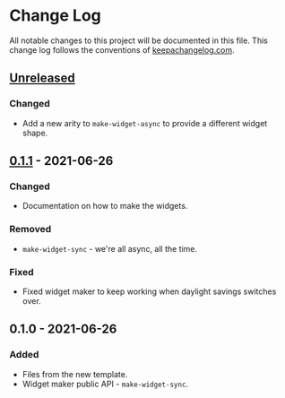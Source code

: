 # Change Log
All notable changes to this project will be documented in this file. This change log follows the conventions of [keepachangelog.com](http://keepachangelog.com/).

## [Unreleased]
### Changed
- Add a new arity to `make-widget-async` to provide a different widget shape.

## [0.1.1] - 2021-06-26
### Changed
- Documentation on how to make the widgets.

### Removed
- `make-widget-sync` - we're all async, all the time.

### Fixed
- Fixed widget maker to keep working when daylight savings switches over.

## 0.1.0 - 2021-06-26
### Added
- Files from the new template.
- Widget maker public API - `make-widget-sync`.

[Unreleased]: https://github.com/your-name/architecture_patterns_with_clojure/compare/0.1.1...HEAD
[0.1.1]: https://github.com/your-name/architecture_patterns_with_clojure/compare/0.1.0...0.1.1
